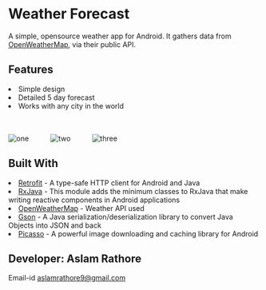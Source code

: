 # Weather Forecast

A simple, opensource weather app for Android. It gathers data from <a href="https://openweathermap.org">OpenWeatherMap</a>, via their public API.

## Features

   <li>Simple design</li>
   <li>Detailed 5 day forecast</li>
   <li>Works with any city in the world</li> <br> <br>

![one](https://user-images.githubusercontent.com/57444303/74601635-49cade00-50c6-11ea-926b-568974d848fe.png) &nbsp; &nbsp; &nbsp; &nbsp; &nbsp; ![two](https://user-images.githubusercontent.com/57444303/74601651-97dfe180-50c6-11ea-8d2d-147780454ee8.png) &nbsp; &nbsp; &nbsp; &nbsp; &nbsp; 
![three](https://user-images.githubusercontent.com/57444303/74601676-ca89da00-50c6-11ea-8f11-fdcbb57ca2c2.png)

## Built With
 <li><a href="http://square.github.io/retrofit/">Retrofit</a> - A type-safe HTTP client for Android and Java</li>
  <li><a href="https://github.com/ReactiveX/RxJava">RxJava</a> - This module adds the minimum classes to RxJava that make writing reactive components in Android applications</li>
 <li><a href="https://openweathermap.org">OpenWeatherMap</a> - Weather API used</li>
 <li><a href="https://github.com/google/gson">Gson</a> - A Java serialization/deserialization library to convert Java Objects into JSON and back</li>
 <li><a href="http://square.github.io/picasso/">Picasso</a> - A powerful image downloading and caching library for Android</li>
 

## Developer: Aslam Rathore
Email-id aslamrathore9@gmail.com





